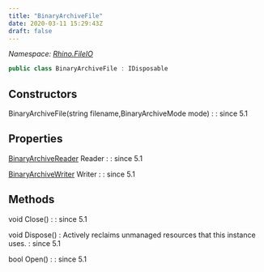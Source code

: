 ```yaml
---
title: "BinaryArchiveFile"
date: 2020-03-11 15:29:43Z
draft: false
---
```


*Namespace: [Rhino.FileIO](../)*

```cs
public class BinaryArchiveFile : IDisposable
```
## Constructors

BinaryArchiveFile(string filename,BinaryArchiveMode mode)
: 
: since 5.1
## Properties

[BinaryArchiveReader](/rhinocommon/rhino/fileio/binaryarchivereader/) Reader
: 
: since 5.1

[BinaryArchiveWriter](/rhinocommon/rhino/fileio/binaryarchivewriter/) Writer
: 
: since 5.1
## Methods

void Close()
: 
: since 5.1

void Dispose()
: Actively reclaims unmanaged resources that this instance uses.
: since 5.1

bool Open()
: 
: since 5.1
